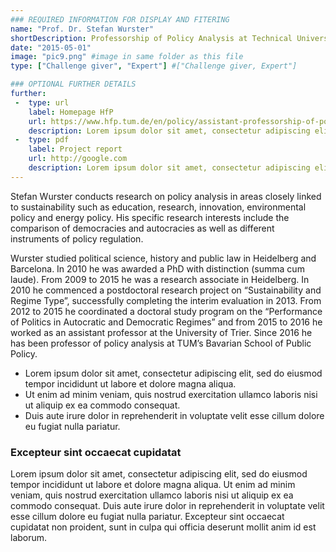```yaml
---
### REQUIRED INFORMATION FOR DISPLAY AND FITERING
name: "Prof. Dr. Stefan Wurster"
shortDescription: Professorship of Policy Analysis at Technical University of Munich 
date: "2015-05-01"
image: "pic9.png" #image in same folder as this file
type: ["Challenge giver", "Expert"] #["Challenge giver, Expert"]

### OPTIONAL FURTHER DETAILS
further:
 -  type: url
    label: Homepage HfP
    url: https://www.hfp.tum.de/en/policy/assistant-professorship-of-policy-analysis/
    description: Lorem ipsum dolor sit amet, consectetur adipiscing elit
 -  type: pdf
    label: Project report
    url: http://google.com
    description: Lorem ipsum dolor sit amet, consectetur adipiscing elit
---
```


Stefan Wurster conducts research on policy analysis in areas closely linked to sustainability such as education, research, innovation, environmental policy and energy policy. His specific research interests include the comparison of democracies and autocracies as well as different instruments of policy regulation.

Wurster studied political science, history and public law in Heidelberg and Barcelona. In 2010 he was awarded a PhD with distinction (summa cum laude). From 2009 to 2015 he was a research associate in Heidelberg. In 2010 he commenced a postdoctoral research project on “Sustainability and Regime Type”, successfully completing the interim evaluation in 2013. From 2012 to 2015 he coordinated a doctoral study program on the “Performance of Politics in Autocratic and Democratic Regimes” and from 2015 to 2016 he worked as an assistant professor at the University of Trier. Since 2016 he has been professor of policy analysis at TUM’s Bavarian School of Public Policy.

- Lorem ipsum dolor sit amet, consectetur adipiscing elit, sed do eiusmod tempor incididunt ut labore et dolore magna aliqua. 
- Ut enim ad minim veniam, quis nostrud exercitation ullamco laboris nisi ut aliquip ex ea commodo consequat. 
- Duis aute irure dolor in reprehenderit in voluptate velit esse cillum dolore eu fugiat nulla pariatur. 

### Excepteur sint occaecat cupidatat 

Lorem ipsum dolor sit amet, consectetur adipiscing elit, sed do eiusmod tempor incididunt ut labore et dolore magna aliqua. Ut enim ad minim veniam, quis nostrud exercitation ullamco laboris nisi ut aliquip ex ea commodo consequat. Duis aute irure dolor in reprehenderit in voluptate velit esse cillum dolore eu fugiat nulla pariatur. Excepteur sint occaecat cupidatat non proident, sunt in culpa qui officia deserunt mollit anim id est laborum.